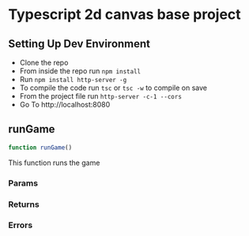 # Typescript 2d canvas base project

## Setting Up Dev Environment

- Clone the repo
- From inside the repo run `npm install`
- Run `npm install http-server -g`
- To compile the code run `tsc` or `tsc -w` to compile on save
- From the project file run `http-server -c-1 --cors`
- Go To http://localhost:8080 

## runGame

```typescript
function runGame()
```
This function runs the game

### Params

### Returns

### Errors